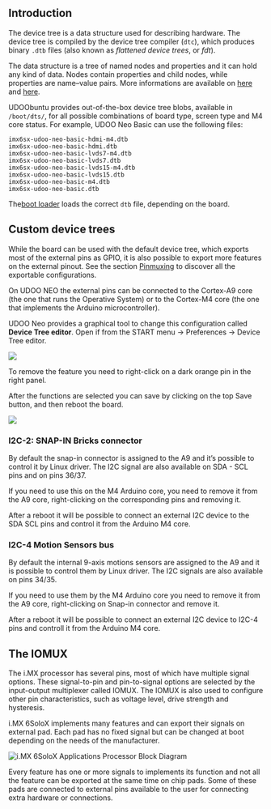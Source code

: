 ## Introduction

The device tree is a data structure used for describing hardware. The device tree is compiled by the device tree compiler (`dtc`), which produces binary `.dtb` files (also known as *flattened device trees*, or *fdt*).

The data structure is a tree of named nodes and properties and it can hold any kind of data. Nodes contain properties and child nodes, while properties are name–value pairs. More informations are available on [here](http://elinux.org/Device_Tree) and [here](https://saurabhsengarblog.wordpress.com/2015/11/28/device-tree-tutorial-arm/).

UDOObuntu provides out-of-the-box device tree blobs, available in `/boot/dts/`, for all possible combinations of board type, screen type and M4 core status. For example, UDOO Neo Basic can use the following files:

    imx6sx-udoo-neo-basic-hdmi-m4.dtb
    imx6sx-udoo-neo-basic-hdmi.dtb
    imx6sx-udoo-neo-basic-lvds7-m4.dtb
    imx6sx-udoo-neo-basic-lvds7.dtb
    imx6sx-udoo-neo-basic-lvds15-m4.dtb
    imx6sx-udoo-neo-basic-lvds15.dtb
    imx6sx-udoo-neo-basic-m4.dtb
    imx6sx-udoo-neo-basic.dtb

The[boot loader](../Advanced_Topics/Boot_process.html) loads the correct `dtb` file, depending on the board.


## Custom device trees
While the board can be used with the default device tree, which exports most of the external pins as GPIO, it is also possible to export more features on the external pinout. See the section [Pinmuxing](../Hardware_&_Accessories/GPIO.html) to discover all the exportable configurations.

On UDOO NEO the external pins can be connected to the Cortex-A9 core (the one that runs the Operative System) or to the Cortex-M4 core (the one that implements the Arduino microcontroller).

UDOO Neo provides a graphical tool to change this configuration called **Device Tree editor**. Open if from the START menu -> Preferences -> Device Tree editor.

<img src="../img/dtweb/gui.png"><br>

To remove the feature you need to right-click on a dark orange pin in the right panel.

After the functions are selected you can save by clicking on the top Save button, and then reboot the board.

<img src="../img/dtweb/save.png">


### I2C-2: SNAP-IN Bricks connector
By default the snap-in connector is assigned to the A9 and it’s possible to control it by Linux driver. The I2C signal are also available on SDA - SCL pins and on pins 36/37.

If you need to use this on the M4 Arduino core, you need to remove it from the A9 core, right-clicking on the corresponding pins and removing it.

After a reboot it will be possible to connect an external I2C device to the SDA SCL pins and control it from the Arduino M4 core.


### I2C-4 Motion Sensors bus
By default the internal 9-axis motions sensors are assigned to the A9 and it is possible to control them by Linux driver. The I2C signals are also available on pins 34/35.

If you need to use them by the M4 Arduino core you need to remove it from the A9 core, right-clicking on Snap-in connector and remove it.

After a reboot it will be possible to connect an external I2C device to I2C-4 pins and controll it from the Arduino M4 core.


## The IOMUX
The i.MX processor has several pins, most of which have multiple signal options.
These signal-to-pin and pin-to-signal options are selected by the input-output multiplexer
called IOMUX. The IOMUX is also used to configure other pin characteristics, such as
voltage level, drive strength and hysteresis.

i.MX 6SoloX implements many features and can export their signals on external pad. Each pad has no fixed signal but can be changed at boot depending on the needs of the manufacturer.

![i.MX 6SoloX Applications Processor Block Diagram](https://cloud.githubusercontent.com/assets/10534600/12678546/940dc69a-c69f-11e5-9a6f-bea9c1fe99f0.jpg)

Every feature has one or more signals to implements its function and not all the feature can be exported at the same time on chip pads.
Some of these pads are connected to external pins available to the user for connecting extra hardware or connections.
